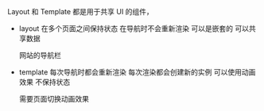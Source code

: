 Layout 和 Template 都是用于共享 UI 的组件，

- layout
    在多个页面之间保持状态
    在导航时不会重新渲染
    可以是嵌套的
    可以共享数据

    网站的导航栏
- template
    每次导航时都会重新渲染
    每次渲染都会创建新的实例
    可以使用动画效果
    不保持状态

    需要页面切换动画效果